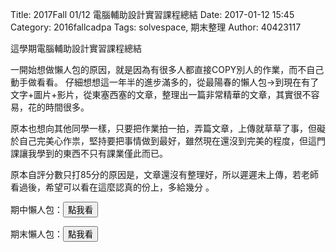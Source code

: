 Title: 2017Fall 01/12 電腦輔助設計實習課程總結
Date: 2017-01-12 15:45
Category: 2016fallcadpa
Tags: solvespace, 期末整理
Author: 40423117

這學期電腦輔助設計實習課程總結

<!-- PELICAN_END_SUMMARY -->

一開始想做懶人包的原因，就是因為有很多人都直接COPY別人的作業，而不自己動手做看看。
仔細想想這一年半的進步滿多的，從最陽春的懶人包→到現在有了文字+圖片+影片，從東塞西塞的文章，整理出一篇非常精華的文章，其實很不容易，花的時間很多。

原本也想向其他同學一樣，只要把作業拍一拍，弄篇文章，上傳就草草了事，但礙於自己完美心作祟，堅持要把事情做到最好，雖然現在還沒到完美的程度，但這門課讓我學到的東西不只有課業僅此而已。

原本自評分數只打85分的原因是，文章還沒有整理好，所以遲遲未上傳，若老師看過後，希望可以看在這麼認真的份上，多給幾分 。

期中懶人包：<a href="https://40423117.github.io/2016fallcadp_hw/blog/LazyPackage2016.html"><button type="button" class="btn btn-primary btn-xs">點我看</button></a>

期末懶人包：<a href="https://40423117.github.io/2016fallcadp_hw/blog/lan-ren-bao-qi-zhong-hou-dao-qi-mo-qian-yao-zuo-de-shi.html"><button type="button" class="btn btn-primary btn-xs">點我看 </button></a>

